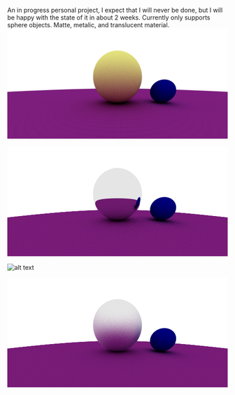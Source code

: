 An in progress personal project, I expect that I will never be done, but I will be happy with the state of it in about 2 weeks. Currently only supports sphere objects. Matte, metalic, and translucent material. 
![alt text](output/medium_quality_color.bmp?raw=true)

![alt text](output/reflection_no_fuzz.bmp?raw=true)

![alt text](output/firstColor.bmp?raw=true)


![alt text](output/blur_1.bmp?raw=true)

